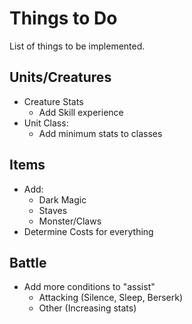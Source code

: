 # Things to Do
List of things to be implemented.
## Units/Creatures
* Creature Stats
    * Add Skill experience 
* Unit Class:
    * Add minimum stats to classes
## Items
* Add:
    * Dark Magic
    * Staves
    * Monster/Claws
* Determine Costs for everything
## Battle
* Add more conditions to "assist"
    * Attacking (Silence, Sleep, Berserk)
    * Other (Increasing stats)      